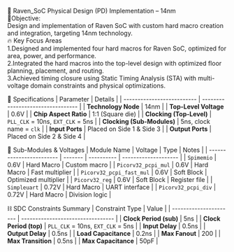 
🚀 Raven_SoC Physical Design (PD) Implementation – 14nm  
📌Objective:  
Design and implementation of Raven SoC with custom hard macro creation and integration, targeting 14nm technology.  
🔥 Key Focus Areas  
1.Designed and implemented four hard macros for Raven SoC, optimized for area, power, and performance.  
2.Integrated the hard macros into the top-level design with optimized floor planning, placement, and routing.  
3.Achieved timing closure using Static Timing Analysis (STA) with multi-voltage domain constraints and physical optimizations.


🧪 Specifications
| Parameter                  | Details                           |
| -------------------------- | --------------------------------- |
| **Technology Node**        | 14nm                              |
| **Top-Level Voltage**      | 0.6V                              |
| **Chip Aspect Ratio**      | 1:1 (Square die)                  |
| **Clocking (Top-Level)**   | `PLL_CLK` = 10ns, `EXT_CLK` = 5ns |
| **Clocking (Sub-Modules)** | 5ns, clock name = `clk`           |
| **Input Ports**            | Placed on Side 1 & Side 3         |
| **Output Ports**           | Placed on Side 2 & Side 4         |


🧩 Sub-Modules & Voltages
| Module Name              | Voltage | Type       | Notes                |
| ------------------------ | ------- | ---------- | -------------------- |
| `Spimemio`               | 0.6V    | Hard Macro | Custom macro         |
| `Picorv32_pcpi_mul`      | 0.6V    | Hard Macro | Fast multiplier      |
| `Picorv32_pcpi_fast_mul` | 0.6V    | Soft Block | Optimized multiplier |
| `Picorv32_reg`           | 0.6V    | Soft Block | Register file        |
| `Simpleuart`             | 0.72V   | Hard Macro | UART interface       |
| `Picorv32_pcpi_div`      | 0.72V   | Hard Macro | Division logic       |


⛓️ SDC Constraints Summary
| Constraint Type        | Value                             |
| ---------------------- | --------------------------------- |
| **Clock Period (sub)** | 5ns                               |
| **Clock Period (top)** | `PLL_CLK` = 10ns, `EXT_CLK` = 5ns |
| **Input Delay**        | 0.5ns                             |
| **Output Delay**       | 0.5ns                             |
| **Load Capacitance**   | 0.2ns                             |
| **Max Fanout**         | 200                               |
| **Max Transition**     | 0.5ns                             |
| **Max Capacitance**    | 50pF                              |


